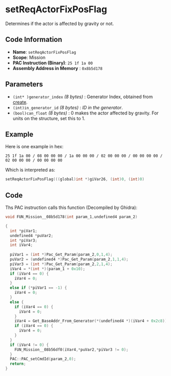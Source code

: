 # setReqActorFixPosFlag

Determines if the actor is affected by gravity or not.

## Code Information

- **Name**: `setReqActorFixPosFlag`
- **Scope**: Mission
- **PAC Instruction (Binary)**: `25 1f 1a 00`
- **Assembly Address in Memory** : `0x8b5d178`

## Parameters

- `(int* )generator_index` *(8 bytes)* : Generator Index, obtained from [create](./create.md).
- `(int)in_generator_id` *(8 bytes)* : *ID in the generator*.
- `(bool)can_float` *(8 bytes)* : 0 makes the actor affected by gravity. For units on the structure, set this to 1.

## Example

Here is one example in hex:

```25 1f 1a 00 / 08 00 00 00 / 1a 00 00 00 / 02 00 00 00 / 00 00 00 00 / 02 00 00 00 / 00 00 00 00```

Which is interpreted as:

```c
setReqActorFixPosFlag(((global)int *)giVar26, (int)0, (int)0)
```

## Code

Ths PAC instruction calls this function (Decompiled by Ghidra):

```c
void FUN_Mission__08b5d178(int param_1,undefined4 param_2)

{
  int *piVar1;
  undefined4 *puVar2;
  int *piVar3;
  int iVar4;
  
  piVar1 = (int *)Pac_Get_Param(param_2,0,1,4);
  puVar2 = (undefined4 *)Pac_Get_Param(param_2,1,1,4);
  piVar3 = (int *)Pac_Get_Param(param_2,2,1,4);
  iVar4 = *(int *)(param_1 + 0x10);
  if (iVar4 == 0) {
    iVar4 = 0;
  }
  else if (*piVar1 == -1) {
    iVar4 = 0;
  }
  else {
    if (iVar4 == 0) {
      iVar4 = 0;
    }
    iVar4 = Get_BaseAddr_From_Generator(*(undefined4 *)(iVar4 + 0x2c8));
    if (iVar4 == 0) {
      iVar4 = 0;
    }
  }
  if (iVar4 != 0) {
    FUN_Mission__08b56df0(iVar4,*puVar2,*piVar3 != 0);
  }
  PAC::PAC_setCmdId(param_2,0);
  return;
}
```

